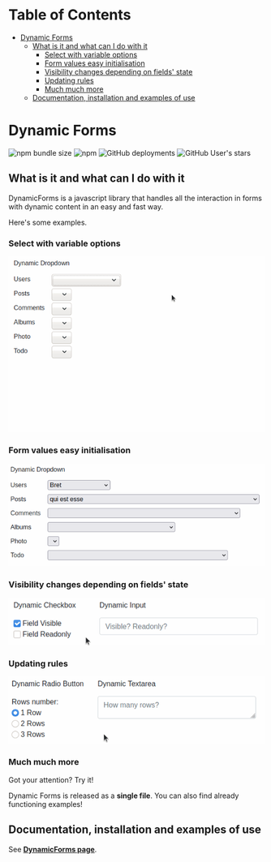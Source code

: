 # Table of Contents <!-- omit in toc -->
- [Dynamic Forms](#dynamic-forms)
  - [What is it and what can I do with it](#what-is-it-and-what-can-i-do-with-it)
    - [Select with variable options](#select-with-variable-options)
    - [Form values easy initialisation](#form-values-easy-initialisation)
    - [Visibility changes depending on fields' state](#visibility-changes-depending-on-fields-state)
    - [Updating rules](#updating-rules)
    - [Much much more](#much-much-more)
  - [Documentation, installation and examples of use](#documentation-installation-and-examples-of-use)

# Dynamic Forms
![npm bundle size](https://img.shields.io/bundlephobia/min/@simomosi/dynamic-forms)
![npm](https://img.shields.io/npm/v/@simomosi/dynamic-forms)
![GitHub deployments](https://img.shields.io/github/deployments/simomosi/dynamic-forms/github-pages)
![GitHub User's stars](https://img.shields.io/github/stars/simomosi?style=social)

## What is it and what can I do with it
DynamicForms is a javascript library that handles all the interaction in forms with dynamic content in an easy and fast way.

Here's some examples.

### Select with variable options

![Dynamic Dropdown example gif](./docs/imgs/dynamic-dropdown.gif)

### Form values easy initialisation

![Dynamic Form initialisation gif](./docs/imgs/initialisation.gif)

### Visibility changes depending on fields' state

![Dynamic Checkbox example gif](./docs/imgs/dynamic-checkbox.gif)

### Updating rules

![Dynamic Radio example gif](./docs/imgs/dynamic-radio.gif)

### Much much more
Got your attention? Try it!

Dynamic Forms is released as a **single file**. You can also find already functioning examples!

## Documentation, installation and examples of use
See [**DynamicForms page**](https://simomosi.github.io/dynamic-forms/).
